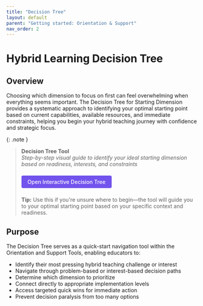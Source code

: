 ```yaml
---
title: "Decision Tree"
layout: default
parent: "Getting started: Orientation & Support"
nav_order: 2
---
```


# Hybrid Learning Decision Tree



## Overview
Choosing which dimension to focus on first can feel overwhelming when everything seems important. The Decision Tree for Starting Dimension provides a systematic approach to identifying your optimal starting point based on current capabilities, available resources, and immediate constraints, helping you begin your hybrid teaching journey with confidence and strategic focus.



{: .note }
> **Decision Tree Tool**  
> *Step-by-step visual guide to identify your ideal starting dimension based on readiness, interests, and constraints*
>
> <a href="{{ site.baseurl }}/assets/tools/hybrid-learning-decision-tree-starting-dimension-visual.html" style="display: inline-block; background: #7253ed; color: white; padding: 8px 16px; text-decoration: none; border-radius: 4px; font-weight: 500; margin: 8px 0; font-size: 14px;">
> <i class="fas fa-sitemap"></i> Open Interactive Decision Tree
> </a>
>
> **Tip:** Use this if you're unsure where to begin—the tool will guide you to your optimal starting point based on your specific context and readiness.

## Purpose
The Decision Tree serves as a quick-start navigation tool within the Orientation and Support Tools, enabling educators to:

- Identify their most pressing hybrid teaching challenge or interest
- Navigate through problem-based or interest-based decision paths
- Determine which dimension to prioritize
- Connect directly to appropriate implementation levels
- Access targeted quick wins for immediate action
- Prevent decision paralysis from too many options





